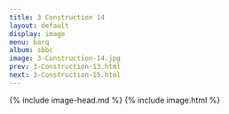 ```yaml
---
title: 3 Construction 14
layout: default
display: image
menu: barq
album: sbbc
image: 3-Construction-14.jpg
prev: 3-Construction-13.html
next: 3-Construction-15.html
---
```

{% include image-head.md %}
{% include image.html %}